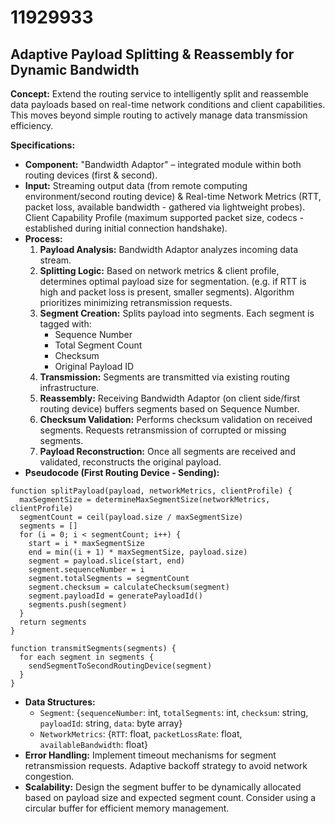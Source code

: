 # 11929933

## Adaptive Payload Splitting & Reassembly for Dynamic Bandwidth

**Concept:** Extend the routing service to intelligently split and reassemble data payloads based on real-time network conditions and client capabilities. This moves beyond simple routing to actively manage data transmission efficiency.

**Specifications:**

*   **Component:** "Bandwidth Adaptor" – integrated module within both routing devices (first & second).
*   **Input:** Streaming output data (from remote computing environment/second routing device) & Real-time Network Metrics (RTT, packet loss, available bandwidth - gathered via lightweight probes). Client Capability Profile (maximum supported packet size, codecs - established during initial connection handshake).
*   **Process:**
    1.  **Payload Analysis:** Bandwidth Adaptor analyzes incoming data stream.
    2.  **Splitting Logic:** Based on network metrics & client profile, determines optimal payload size for segmentation. (e.g. if RTT is high and packet loss is present, smaller segments). Algorithm prioritizes minimizing retransmission requests.
    3.  **Segment Creation:** Splits payload into segments. Each segment is tagged with:
        *   Sequence Number
        *   Total Segment Count
        *   Checksum
        *   Original Payload ID
    4.  **Transmission:** Segments are transmitted via existing routing infrastructure.
    5.  **Reassembly:** Receiving Bandwidth Adaptor (on client side/first routing device) buffers segments based on Sequence Number.
    6.  **Checksum Validation:**  Performs checksum validation on received segments.  Requests retransmission of corrupted or missing segments.
    7.  **Payload Reconstruction:**  Once all segments are received and validated, reconstructs the original payload.
*   **Pseudocode (First Routing Device - Sending):**

```
function splitPayload(payload, networkMetrics, clientProfile) {
  maxSegmentSize = determineMaxSegmentSize(networkMetrics, clientProfile)
  segmentCount = ceil(payload.size / maxSegmentSize)
  segments = []
  for (i = 0; i < segmentCount; i++) {
    start = i * maxSegmentSize
    end = min((i + 1) * maxSegmentSize, payload.size)
    segment = payload.slice(start, end)
    segment.sequenceNumber = i
    segment.totalSegments = segmentCount
    segment.checksum = calculateChecksum(segment)
    segment.payloadId = generatePayloadId()
    segments.push(segment)
  }
  return segments
}

function transmitSegments(segments) {
  for each segment in segments {
    sendSegmentToSecondRoutingDevice(segment)
  }
}
```

*   **Data Structures:**
    *   `Segment`: {`sequenceNumber`: int, `totalSegments`: int, `checksum`: string, `payloadId`: string, `data`: byte array}
    *   `NetworkMetrics`: {`RTT`: float, `packetLossRate`: float, `availableBandwidth`: float}
*   **Error Handling:**  Implement timeout mechanisms for segment retransmission requests.  Adaptive backoff strategy to avoid network congestion.
*   **Scalability:** Design the segment buffer to be dynamically allocated based on payload size and expected segment count.  Consider using a circular buffer for efficient memory management.